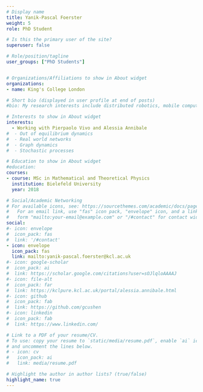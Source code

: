 ```yaml
---
# Display name
title: Yanik-Pascal Foerster
weight: 5
role: PhD Student

# Is this the primary user of the site?
superuser: false

# Role/position/tagline
user_groups: ["PhD Students"]


# Organizations/Affiliations to show in About widget
organizations:
- name: King's College London

# Short bio (displayed in user profile at end of posts)
#bio: My research interests include distributed robotics, mobile computing and programmable matter.

# Interests to show in About widget
interests:
  - Working with Pierpaolo Vivo and Alessia Annibale
#  - Out of equilibrium dynamics
#  - Real world networks
#  - Graph dynamics
#  - Stochastic processes

# Education to show in About widget
#education:
courses:
- course: MSc in Mathematical and Theoretical Physics
  institution: Bielefeld University
  year: 2018

# Social/Academic Networking
# For available icons, see: https://sourcethemes.com/academic/docs/page-builder/#icons
#   For an email link, use "fas" icon pack, "envelope" icon, and a link in the
#   form "mailto:your-email@example.com" or "/#contact" for contact widget.
social:
#- icon: envelope
#  icon_pack: fas
#  link: '/#contact'
- icon: envelope
  icon_pack: fas
  link: mailto:yanik-pascal.foerster@kcl.ac.uk
#- icon: google-scholar
#  icon_pack: ai
#  link: https://scholar.google.com/citations?user=sOJlqloAAAAJ
#- icon: file-alt
#  icon_pack: far
#  link: https://kclpure.kcl.ac.uk/portal/alessia.annibale.html
#- icon: github
#  icon_pack: fab
#  link: https://github.com/gcushen
#- icon: linkedin
#  icon_pack: fab
#  link: https://www.linkedin.com/

# Link to a PDF of your resume/CV.
# To use: copy your resume to `static/media/resume.pdf`, enable `ai` icons in `params.toml`,
# and uncomment the lines below.
# - icon: cv
#   icon_pack: ai
#   link: media/resume.pdf

# Highlight the author in author lists? (true/false)
highlight_name: true
---
```

